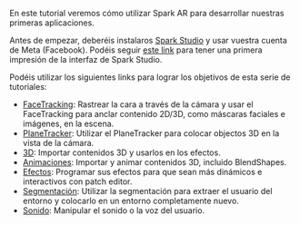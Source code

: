 En este tutorial veremos cómo utilizar Spark AR para desarrollar nuestras primeras aplicaciones.

Antes de empezar, deberéis instalaros [Spark Studio](https://sparkar.facebook.com/ar-studio/) y usar vuestra cuenta de Meta (Facebook). 
Podéis seguir [este link](Spark-AR/Studio) para tener una primera impresión de la interfaz de Spark Studio.

Podéis utilizar los siguientes links para lograr los objetivos de esta serie de tutoriales:

- [FaceTracking](Spark-AR/Face-Tracking): Rastrear la cara a través de la cámara y usar el FaceTracking para anclar contenido 2D/3D, como máscaras faciales e imágenes, en la escena. 
- [PlaneTracker](Spark-AR/PlaneTracker): Utilizar el PlaneTracker para colocar objectos 3D en la vista de la cámara. 
- [3D](Spark-AR/3D): Importar contenidos 3D y usarlos en los efectos. 
- [Animaciones](Spark-AR/3D): Importar y animar contenidos 3D, incluido BlendShapes. 
- [Efectos](Spark-AR/Efectos): Programar sus efectos para que sean más dinámicos e interactivos con patch editor.  
- [Segmentación](Spark-AR/Segmentacion): Utilizar la segmentación para extraer el usuario del entorno y colocarlo en un entorno completamente nuevo.  
- [Sonido](Spark-AR/Sonido): Manipular el sonido o la voz del usuario. 
 